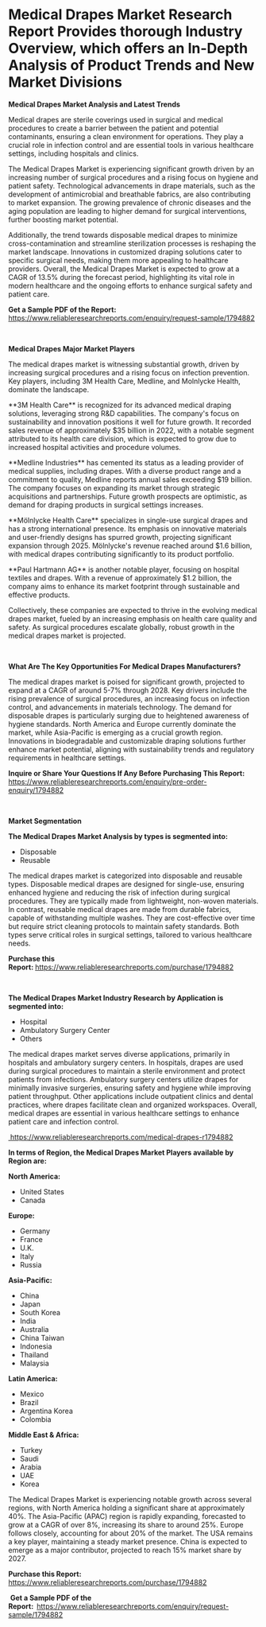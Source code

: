 <p><h1>Medical Drapes Market Research Report Provides thorough Industry Overview, which offers an In-Depth Analysis of Product Trends and New Market Divisions</h1></p><p><strong>Medical Drapes Market Analysis and Latest Trends</strong></p>
<p><p>Medical drapes are sterile coverings used in surgical and medical procedures to create a barrier between the patient and potential contaminants, ensuring a clean environment for operations. They play a crucial role in infection control and are essential tools in various healthcare settings, including hospitals and clinics.</p><p>The Medical Drapes Market is experiencing significant growth driven by an increasing number of surgical procedures and a rising focus on hygiene and patient safety. Technological advancements in drape materials, such as the development of antimicrobial and breathable fabrics, are also contributing to market expansion. The growing prevalence of chronic diseases and the aging population are leading to higher demand for surgical interventions, further boosting market potential.</p><p>Additionally, the trend towards disposable medical drapes to minimize cross-contamination and streamline sterilization processes is reshaping the market landscape. Innovations in customized draping solutions cater to specific surgical needs, making them more appealing to healthcare providers. Overall, the Medical Drapes Market is expected to grow at a CAGR of 13.5% during the forecast period, highlighting its vital role in modern healthcare and the ongoing efforts to enhance surgical safety and patient care.</p></p>
<p><strong>Get a Sample PDF of the Report:&nbsp;</strong> <a href="https://www.reliableresearchreports.com/enquiry/request-sample/1794882?utm_campaign=2797&utm_medium=2&utm_source=Github&utm_content=ia&utm_term=13042025&utm_id=medical-drapes">https://www.reliableresearchreports.com/enquiry/request-sample/1794882</a></p>
<p>&nbsp;</p>
<p><strong>Medical Drapes Major Market Players</strong></p>
<p><p>The medical drapes market is witnessing substantial growth, driven by increasing surgical procedures and a rising focus on infection prevention. Key players, including 3M Health Care, Medline, and Molnlycke Health, dominate the landscape.</p><p>**3M Health Care** is recognized for its advanced medical draping solutions, leveraging strong R&D capabilities. The company's focus on sustainability and innovation positions it well for future growth. It recorded sales revenue of approximately $35 billion in 2022, with a notable segment attributed to its health care division, which is expected to grow due to increased hospital activities and procedure volumes.</p><p>**Medline Industries** has cemented its status as a leading provider of medical supplies, including drapes. With a diverse product range and a commitment to quality, Medline reports annual sales exceeding $19 billion. The company focuses on expanding its market through strategic acquisitions and partnerships. Future growth prospects are optimistic, as demand for draping products in surgical settings increases.</p><p>**Mölnlycke Health Care** specializes in single-use surgical drapes and has a strong international presence. Its emphasis on innovative materials and user-friendly designs has spurred growth, projecting significant expansion through 2025. Mölnlycke's revenue reached around $1.6 billion, with medical drapes contributing significantly to its product portfolio.</p><p>**Paul Hartmann AG** is another notable player, focusing on hospital textiles and drapes. With a revenue of approximately $1.2 billion, the company aims to enhance its market footprint through sustainable and effective products.</p><p>Collectively, these companies are expected to thrive in the evolving medical drapes market, fueled by an increasing emphasis on health care quality and safety. As surgical procedures escalate globally, robust growth in the medical drapes market is projected.</p></p>
<p>&nbsp;</p>
<p><strong>What Are The Key Opportunities For Medical Drapes Manufacturers?</strong></p>
<p><p>The medical drapes market is poised for significant growth, projected to expand at a CAGR of around 5-7% through 2028. Key drivers include the rising prevalence of surgical procedures, an increasing focus on infection control, and advancements in materials technology. The demand for disposable drapes is particularly surging due to heightened awareness of hygiene standards. North America and Europe currently dominate the market, while Asia-Pacific is emerging as a crucial growth region. Innovations in biodegradable and customizable draping solutions further enhance market potential, aligning with sustainability trends and regulatory requirements in healthcare settings.</p></p>
<p><strong>Inquire or Share Your Questions If Any Before Purchasing This Report:</strong> <a href="https://www.reliableresearchreports.com/enquiry/pre-order-enquiry/1794882?utm_campaign=2797&utm_medium=2&utm_source=Github&utm_content=ia&utm_term=13042025&utm_id=medical-drapes">https://www.reliableresearchreports.com/enquiry/pre-order-enquiry/1794882</a></p>
<p>&nbsp;</p>
<p><strong>Market Segmentation</strong></p>
<p><strong>The Medical Drapes Market Analysis by types is segmented into:</strong></p>
<p><ul><li>Disposable</li><li>Reusable</li></ul></p>
<p><p>The medical drapes market is categorized into disposable and reusable types. Disposable medical drapes are designed for single-use, ensuring enhanced hygiene and reducing the risk of infection during surgical procedures. They are typically made from lightweight, non-woven materials. In contrast, reusable medical drapes are made from durable fabrics, capable of withstanding multiple washes. They are cost-effective over time but require strict cleaning protocols to maintain safety standards. Both types serve critical roles in surgical settings, tailored to various healthcare needs.</p></p>
<p><strong>Purchase this Report:&nbsp;</strong><a href="https://www.reliableresearchreports.com/purchase/1794882?utm_campaign=2797&utm_medium=2&utm_source=Github&utm_content=ia&utm_term=13042025&utm_id=medical-drapes">https://www.reliableresearchreports.com/purchase/1794882</a></p>
<p>&nbsp;</p>
<p><strong>The Medical Drapes Market Industry Research by Application is segmented into:</strong></p>
<p><ul><li>Hospital</li><li>Ambulatory Surgery Center</li><li>Others</li></ul></p>
<p><p>The medical drapes market serves diverse applications, primarily in hospitals and ambulatory surgery centers. In hospitals, drapes are used during surgical procedures to maintain a sterile environment and protect patients from infections. Ambulatory surgery centers utilize drapes for minimally invasive surgeries, ensuring safety and hygiene while improving patient throughput. Other applications include outpatient clinics and dental practices, where drapes facilitate clean and organized workspaces. Overall, medical drapes are essential in various healthcare settings to enhance patient care and infection control.</p></p>
<p><a href="https://www.reliableresearchreports.com/medical-drapes-r1794882?utm_campaign=2797&utm_medium=2&utm_source=Github&utm_content=ia&utm_term=13042025&utm_id=medical-drapes">&nbsp;https://www.reliableresearchreports.com/medical-drapes-r1794882</a></p>
<p><strong>In terms of Region, the Medical Drapes Market Players available by Region are:</strong></p>
<p>
    <p> <strong> North America: </strong>
        <ul>
            <li>United States</li>
            <li>Canada</li>
        </ul>
        </p> 
    <p> <strong> Europe: </strong>
        <ul>
            <li>Germany</li>
            <li>France</li>
            <li>U.K.</li>
            <li>Italy</li>
            <li>Russia</li>
        </ul>
        </p> 
    <p> <strong> Asia-Pacific: </strong>
        <ul>
            <li>China</li>
            <li>Japan</li>
            <li>South Korea</li>
            <li>India</li>
            <li>Australia</li>
            <li>China Taiwan</li>
            <li>Indonesia</li>
            <li>Thailand</li>
            <li>Malaysia</li>
        </ul>
        </p> 
    <p> <strong> Latin America: </strong>
        <ul>
            <li>Mexico</li>
            <li>Brazil</li>
            <li>Argentina Korea</li>
            <li>Colombia</li>
        </ul>
        </p> 
    <p> <strong> Middle East & Africa: </strong>
        <ul>
            <li>Turkey</li>
            <li>Saudi</li>
            <li>Arabia</li>
            <li>UAE</li>
            <li>Korea</li>
        </ul>
    </p>
    </p>
<p><p>The Medical Drapes Market is experiencing notable growth across several regions, with North America holding a significant share at approximately 40%. The Asia-Pacific (APAC) region is rapidly expanding, forecasted to grow at a CAGR of over 8%, increasing its share to around 25%. Europe follows closely, accounting for about 20% of the market. The USA remains a key player, maintaining a steady market presence. China is expected to emerge as a major contributor, projected to reach 15% market share by 2027.</p></p>
<p><strong>Purchase this Report: </strong><a href="https://www.reliableresearchreports.com/purchase/1794882?utm_campaign=2797&utm_medium=2&utm_source=Github&utm_content=ia&utm_term=13042025&utm_id=medical-drapes">https://www.reliableresearchreports.com/purchase/1794882</a></p>
<p>&nbsp;<strong>Get a Sample PDF of the Report:&nbsp;&nbsp;</strong><a href="https://www.reliableresearchreports.com/enquiry/request-sample/1794882?utm_campaign=2797&utm_medium=2&utm_source=Github&utm_content=ia&utm_term=13042025&utm_id=medical-drapes">https://www.reliableresearchreports.com/enquiry/request-sample/1794882</a></p>
<p><strong></strong></p>
<p><p></p><p></p><p></p></p>